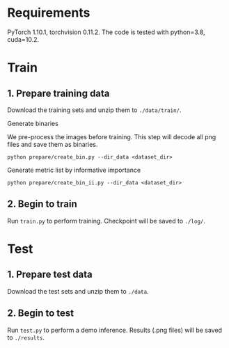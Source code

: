 # Requirements
PyTorch 1.10.1, torchvision 0.11.2. The code is tested with python=3.8, cuda=10.2.

# Train
## 1. Prepare training data 
Download the training sets and unzip them to `./data/train/`.

Generate binaries

We pre-process the images before training. This step will decode all png files and save them as binaries.

```
python prepare/create_bin.py --dir_data <dataset_dir>
```

Generate metric list by informative importance

```
python prepare/create_bin_ii.py --dir_data <dataset_dir>
```

## 2. Begin to train
Run `train.py` to perform training. Checkpoint will be saved to `./log/`.

# Test
## 1. Prepare test data 
Download the test sets and unzip them to `./data`. 

## 2. Begin to test
Run `test.py` to perform a demo inference. Results (.png files) will be saved to `./results`.
